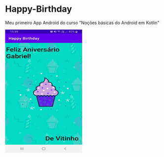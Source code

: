 # Happy-Birthday
Meu primeiro App Android do curso "Noções básicas do Android em Kotlin"

<img src ="https://github.com/VitiNho-Dev/Happy-Birthday/blob/main/app/src/print_screen/Screenshot_20211123-153953_Happy%20Birthday.jpg" width="250" height="400"/>
